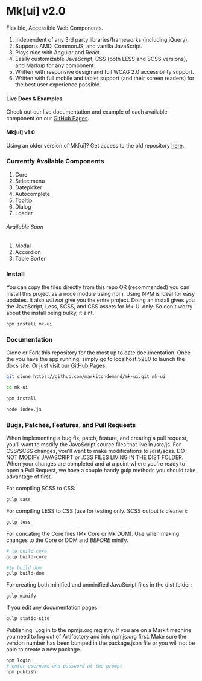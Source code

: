 # Mk[ui] v2.0
Flexible, Accessible Web Components.

1. Independent of any 3rd party libraries/frameworks (including jQuery).
2. Supports AMD, CommonJS, and vanilla JavaScript.
3. Plays nice with Angular and React.
4. Easily customizable JavaScript, CSS (both LESS and SCSS versions), and Markup for any component.
5. Written with responsive design and full WCAG 2.0 accessibility support.
6. Written with full mobile and tablet support (and their screen readers) for the best user experience possible.

#### Live Docs & Examples
Check out our live documentation and example of each available component on our [GitHub Pages](http://markitondemand.github.io/mk-ui/).

#### Mk[ui] v1.0
Using an older version of Mk[ui]? Get access to the old repository [here](https://github.com/markitondemand/mk-ui/tree/version-1.0/).

### Currently Available Components

1. Core
2. Selectmenu
3. Datepicker
4. Autocomplete
5. Tooltip
6. Dialog
7. Loader

###### *Available Soon*

1. Modal
2. Accordion
3. Table Sorter

### Install

You can copy the files directly from this repo OR (recommended) you can install this project as a node module using npm. Using NPM is ideal for easy updates. It also *will not* give you the enire project. Doing an install gives you the JavaScript, Less, SCSS, and CSS assets for Mk-Ui only. So don't worry about the install being bulky, it aint.

```bash
npm install mk-ui
```

### Documentation

Clone or Fork this repository for the most up to date documentation. Once the you have the app running, simply go to localhost:5280 to launch the docs site. Or just visit our [GitHub Pages](http://markitondemand.github.io/mk-ui/).

```bash
git clone https://github.com/markitondemand/mk-ui.git mk-ui

cd mk-ui

npm install

node index.js
```

### Bugs, Patches, Features, and Pull Requests

When implementing a bug fix, patch, feature, and creating a pull request, you'll want to modify the JavaScript source files that live in /src/js. For CSS/SCSS changes, you'll want to make modifications to /dist/scss. DO NOT MODIFY JAVASCRIPT or .CSS FILES LIVING IN THE DIST FOLDER. When your changes are completed and at a point where you're ready to open a Pull Request, we have a couple handy gulp methods you should take advantage of first.

For compiling SCSS to CSS:

```bash
gulp sass
```

For compiling LESS to CSS (use for testing only. SCSS output is cleaner):

```bash
gulp less
```

For concating the Core files (Mk Core or Mk DOM). 
Use when making changes to the Core or DOM and *BEFORE* minify.

```bash
# to build core
gulp build-core

#to build dom
gulp build-dom
```

For creating both minified and unminified JavaScript files in the dist folder:

```bash
gulp minify
```

If you edit any documentation pages:

```bash
gulp static-site
```
Publishing:
Log in to the npmjs.org registry. 
If you are on a Markit machine you need to log out of Artifactory and into npmjs.org first.
Make sure the version number has been bumped in the package.json file or you will not be able to create a new package.
```bash
npm login
# enter username and password at the prompt
npm publish
```
